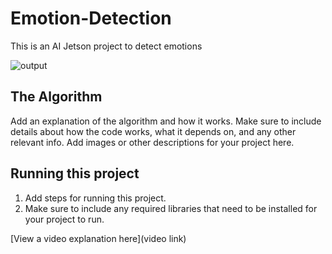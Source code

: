 # Emotion-Detection
This is an AI Jetson project to detect emotions

![output](https://github.com/user-attachments/assets/b3ad2a4f-84f1-4aad-ab7a-d2b636a83702)

## The Algorithm

Add an explanation of the algorithm and how it works. Make sure to include details about how the code works, what it depends on, and any other relevant info. Add images or other descriptions for your project here. 

## Running this project

1. Add steps for running this project.
2. Make sure to include any required libraries that need to be installed for your project to run.

[View a video explanation here](video link)
